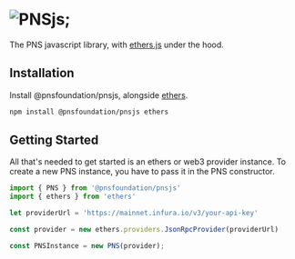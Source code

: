 # ![PNSjs](https://raw.githubusercontent.com/pnsfoundation/pns-website/main/public/icons/logo.svg?token=GHSAT0AAAAAABTHTOKCC2JFHQ3WTUROU6GYY4H3QBA);

The PNS javascript library, with [ethers.js](https://github.com/ethers-io/ethers.js) under the hood.

## Installation

Install @pnsfoundation/pnsjs, alongside [ethers](https://github.com/ethers-io/ethers.js).

```sh
npm install @pnsfoundation/pnsjs ethers
```

## Getting Started

All that's needed to get started is an ethers or web3 provider instance.
To create a new PNS instance, you have to pass it in the PNS constructor.

```js
import { PNS } from '@pnsfoundation/pnsjs'
import { ethers } from 'ethers'

let providerUrl = 'https://mainnet.infura.io/v3/your-api-key'

const provider = new ethers.providers.JsonRpcProvider(providerUrl)

const PNSInstance = new PNS(provider);
```
